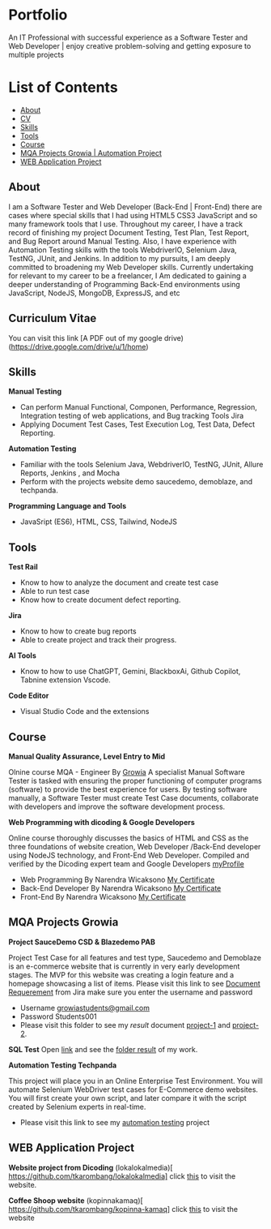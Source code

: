 # Portfolio
An IT Professional with successful experience as a Software Tester and Web Developer | enjoy creative problem-solving and getting exposure to multiple projects
# List of Contents
-	[About](#about)
-	[CV](#curriculum-vitae)
-	[Skills](#skills)
-	[Tools](#tools)
-	[Course](#course)
-	[MQA Projects Growia | Automation Project](#mqa-projects-growia)
-	[WEB Application Project](#web-application-project)
## About
I am a Software Tester and Web Developer (Back-End | Front-End)  there are cases where special skills that I had using HTML5 CSS3 JavaScript and so many framework tools that I use.
Throughout my career, I have a track record of finishing my project Document Testing, Test Plan, Test Report, and Bug Report around Manual Testing. Also, I have experience with Automation Testing skills with the tools WebdriverIO, Selenium Java, TestNG, JUnit, and Jenkins.
In addition to my pursuits, I am deeply committed to broadening my Web Developer skills. Currently undertaking for relevant to my career to be a freelancer, I Am dedicated to gaining a deeper understanding of Programming Back-End environments using JavaScript, NodeJS, MongoDB, ExpressJS, and etc

## Curriculum Vitae
You can visit this link [A PDF out of my google drive)(https://drive.google.com/drive/u/1/home)

## Skills
__Manual Testing__
-	Can perform Manual Functional, Componen, Performance, Regression, Integration testing of web applications, and Bug tracking Tools Jira
-	Applying Document Test Cases, Test Execution Log, Test Data, Defect Reporting.

  __Automation Testing__
-	Familiar with the tools Selenium Java, WebdriverIO, TestNG, JUnit, Allure Reports, Jenkins , and Mocha
-	Perform with the projects website demo saucedemo, demoblaze, and techpanda.

__Programming Language and Tools__
-	JavaSript (ES6), HTML, CSS, Tailwind, NodeJS
  
## Tools
__Test Rail__
-	Know to how to analyze the document and create test case
-	Able to run test case
-	Know how to create document defect reporting.

__Jira__
-	Know to how to create bug reports
-	Able to create project and track their progress.

__AI Tools__
-	Know to how to use ChatGPT, Gemini, BlackboxAi, Github Copilot, Tabnine extension Vscode.
  
__Code Editor__
-	Visual Studio Code and the extensions

## Course
__Manual Quality Assurance, Level Entry to Mid__

Olnine course MQA - Engineer By [Growia]( https://www.growia.education/id)
A specialist Manual Software Tester is tasked with ensuring the proper functioning of computer programs (software) to provide the best experience for users. By testing software manually, a Software Tester must create Test Case documents, collaborate with developers and improve the software development process.


__Web Programming with dicoding & Google Developers__

Online course  thoroughly discusses the basics of HTML and CSS as the three foundations of website creation, Web Developer /Back-End developer using NodeJS technology, and Front-End Web Developer. Compiled and verified by the Dicoding expert team and Google Developers [myProfile]( https://www.dicoding.com/users/tuang_karombang/academies)

- Web Programming By Narendra Wicaksono [My Certificate](https://www.dicoding.com/certificates/MEPJVYQ8QP3V)
- Back-End Developer By Narendra Wicaksono [My Certificate](https://www.dicoding.com/certificates/ERZR022DNXYV)
- Front-End By Narendra Wicaksono [My Certificate](https://www.dicoding.com/certificates/81P2VVY9JPOY)


## MQA Projects Growia
__Project SauceDemo CSD & Blazedemo PAB__

Project Test Case for all features and test type, Saucedemo and Demoblaze is an e-commerce website that is currently in very early development stages. The MVP for this website was creating a login feature and a homepage showcasing a list of items. 
Please visit this link to see [Document Requerement](https://growiaeducationid.atlassian.net/jira/software/projects/CSD/boards/3/timeline) from Jira make sure you enter the username and password
-	Username growiastudents@gmail.com
-	Password Students001
-	Please visit this folder to see my *result* document [project-1](https://github.com/tkarombang/MyPortfolio/tree/main/Project%201) and [project-2](https://github.com/tkarombang/MyPortfolio/tree/main/Project%202).
  
__SQL Test__
Open [link]( https://www.programiz.com/sql/online-compiler/) and see the [folder result](https://github.com/tkarombang/MyPortfolio/tree/main/SQL%20TEST) of my work.

__Automation Testing Techpanda__

This project will place you in an Online Enterprise Test Environment. You will automate Selenium WebDriver test cases for E-Commerce demo websites. You will first create your own script, and later compare it with the script created by Selenium experts in real-time.
-	Please visit this link to see my [automation testing](https://github.com/tkarombang/webDriverIO-challange) project
  
## WEB Application Project
__Website project from Dicoding__
(lokalokalmedia)[ https://github.com/tkarombang/lokalokalmedia] click [this]( https://tkarombang.github.io/lokalokalmedia/) to visit the website.

__Coffee Shoop website__
(kopinnakamaq)[ https://github.com/tkarombang/kopinna-kamaq] click [this]( https://tkarombang.github.io/kopinna-kamaq) to visit the website

